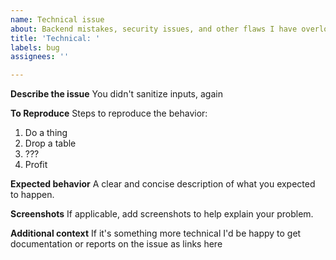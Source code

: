 ```yaml
---
name: Technical issue
about: Backend mistakes, security issues, and other flaws I have overlooked
title: 'Technical: '
labels: bug
assignees: ''

---
```


**Describe the issue**
You didn't sanitize inputs, again

**To Reproduce**
Steps to reproduce the behavior:
1. Do a thing
2. Drop a table
3. ???
4. Profit

**Expected behavior**
A clear and concise description of what you expected to happen.

**Screenshots**
If applicable, add screenshots to help explain your problem.

**Additional context**
If it's something more technical I'd be happy to get documentation or reports on the issue as links here
